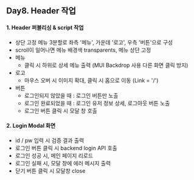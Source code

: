 ## Day8. Header 작업

#### 1. Header 퍼블리싱 & script 작업

- 상단 고정 메뉴 3분할로 좌측 '메뉴', 가운데 '로고', 우측 '버튼'으로 구성
- scroll이 일어나면 메뉴 배경색 transparents, 메뉴 상단 고정
- 메뉴
  - 클릭 시 하위로 상세 메뉴 출력 (MUI Backdrop 사용 다른 화면 클릭 방지)
- 로고
  - 마우스 오버 시 이미지 확대, 클릭 시 홈으로 이동 (Link = '/')
- 버튼
  - 로그인되지 않았을 때 : 로그인 버튼만 노출
  - 로그인 완료되었을 때 : 로그인 유저 정보 상세, 로그아웃 버튼 노출
  - 로그인 버튼 클릭 시 모달 창 호출

#### 2. Login Modal 화면

- id / pw 입력 시 검증 결과 출력
- 로그인 버튼 클릭 시 backend login API 호출
- 로그인 성공 시, 메인 페이지 리로드
- 로그인 실패 시, 모달 창에 에러 메시지 출력
- 닫기 버튼 클릭 시 모달창 close

